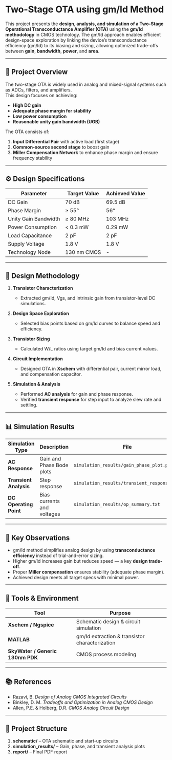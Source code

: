 # Two-Stage OTA using gm/Id Method

This project presents the **design, analysis, and simulation of a Two-Stage Operational Transconductance Amplifier (OTA)** using the **gm/Id methodology** in CMOS technology. The gm/Id approach enables efficient design-space exploration by linking the device’s transconductance efficiency (gm/Id) to its biasing and sizing, allowing optimized trade-offs between **gain**, **bandwidth**, **power**, and **area**.

---

## 📘 Project Overview

The two-stage OTA is widely used in analog and mixed-signal systems such as ADCs, filters, and amplifiers.  
This design focuses on achieving:
- **High DC gain**
- **Adequate phase margin for stability**
- **Low power consumption**
- **Reasonable unity gain bandwidth (UGB)**

The OTA consists of:
1. **Input Differential Pair** with active load (first stage)
2. **Common-source second stage** to boost gain
3. **Miller Compensation Network** to enhance phase margin and ensure frequency stability

---

## ⚙️ Design Specifications

| Parameter             | Target Value | Achieved Value |
|-----------------------|---------------|----------------|
| DC Gain               | 70 dB         | 69.5 dB        |
| Phase Margin          | ≥ 55°         | 56°            |
| Unity Gain Bandwidth  | ≥ 80 MHz      | 103 MHz        |
| Power Consumption     | < 0.3 mW      | 0.29 mW        |
| Load Capacitance      | 2 pF          | 2 pF           |
| Supply Voltage        | 1.8 V         | 1.8 V          |
| Technology Node       | 130 nm CMOS   | -              |

---

## 🧩 Design Methodology

1. **Transistor Characterization**  
   - Extracted gm/Id, Vgs, and intrinsic gain from transistor-level DC simulations.

2. **Design Space Exploration**  
   - Selected bias points based on gm/Id curves to balance speed and efficiency.

3. **Transistor Sizing**  
   - Calculated W/L ratios using target gm/Id and bias current values.

4. **Circuit Implementation**  
   - Designed OTA in **Xschem** with differential pair, current mirror load, and compensation capacitor.

5. **Simulation & Analysis**  
   - Performed **AC analysis** for gain and phase response.  
   - Verified **transient response** for step input to analyze slew rate and settling.

---

## 📊 Simulation Results

| Simulation Type | Description | File |
|-----------------|--------------|------|
| **AC Response** | Gain and Phase Bode plots | `simulation_results/gain_phase_plot.png` |
| **Transient Analysis** | Step response | `simulation_results/transient_response.png` |
| **DC Operating Point** | Bias currents and voltages | `simulation_results/op_summary.txt` |

---

## 🧠 Key Observations

- gm/Id method simplifies analog design by using **transconductance efficiency** instead of trial-and-error sizing.
- Higher gm/Id increases gain but reduces speed — a key **design trade-off**.
- Proper **Miller compensation** ensures stability (adequate phase margin).
- Achieved design meets all target specs with minimal power.

---

## 🧰 Tools & Environment

| Tool | Purpose |
|------|----------|
| **Xschem / Ngspice** | Schematic design & circuit simulation |
| **MATLAB** | gm/Id extraction & transistor characterization |
| **SkyWater / Generic 130nm PDK** | CMOS process modeling |
---

## 📚 References

- Razavi, B. *Design of Analog CMOS Integrated Circuits*  
- Binkley, D. M. *Tradeoffs and Optimization in Analog CMOS Design*  
- Allen, P.E. & Holberg, D.R. *CMOS Analog Circuit Design*  

---

## 📁 Project Structure

1. **schematic/** – OTA schematic and start-up circuits  
2. **simulation_results/** – Gain, phase, and transient analysis plots  
3. **report/** – Final PDF report  

